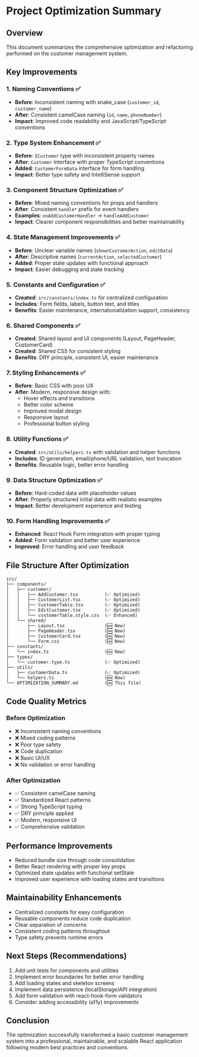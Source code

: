 # Project Optimization Summary

## Overview
This document summarizes the comprehensive optimization and refactoring performed on the customer management system.

## Key Improvements

### 1. Naming Conventions ✅
- **Before**: Inconsistent naming with snake_case (`customer_id`, `customer_name`)
- **After**: Consistent camelCase naming (`id`, `name`, `phoneNumber`)
- **Impact**: Improved code readability and JavaScript/TypeScript conventions

### 2. Type System Enhancement ✅
- **Before**: `ICustomer` type with inconsistent property names
- **After**: `Customer` interface with proper TypeScript conventions
- **Added**: `CustomerFormData` interface for form handling
- **Impact**: Better type safety and IntelliSense support

### 3. Component Structure Optimization ✅
- **Before**: Mixed naming conventions for props and handlers
- **After**: Consistent `handle*` prefix for event handlers
- **Examples**: `onAddCustomerHandler` → `handleAddCustomer`
- **Impact**: Clearer component responsibilities and better maintainability

### 4. State Management Improvements ✅
- **Before**: Unclear variable names (`shownCustomerAction`, `editData`)
- **After**: Descriptive names (`currentAction`, `selectedCustomer`)
- **Added**: Proper state updates with functional approach
- **Impact**: Easier debugging and state tracking

### 5. Constants and Configuration ✅
- **Created**: `src/constants/index.ts` for centralized configuration
- **Includes**: Form fields, labels, button text, and titles
- **Benefits**: Easier maintenance, internationalization support, consistency

### 6. Shared Components ✅
- **Created**: Shared layout and UI components (Layout, PageHeader, CustomerCard)
- **Created**: Shared CSS for consistent styling
- **Benefits**: DRY principle, consistent UI, easier maintenance

### 7. Styling Enhancements ✅
- **Before**: Basic CSS with poor UX
- **After**: Modern, responsive design with:
  - Hover effects and transitions
  - Better color scheme
  - Improved modal design
  - Responsive layout
  - Professional button styling

### 8. Utility Functions ✅
- **Created**: `src/utils/helpers.ts` with validation and helper functions
- **Includes**: ID generation, email/phone/URL validation, text truncation
- **Benefits**: Reusable logic, better error handling

### 9. Data Structure Optimization ✅
- **Before**: Hard-coded data with placeholder values
- **After**: Properly structured initial data with realistic examples
- **Impact**: Better development experience and testing

### 10. Form Handling Improvements ✅
- **Enhanced**: React Hook Form integration with proper typing
- **Added**: Form validation and better user experience
- **Improved**: Error handling and user feedback

## File Structure After Optimization

```
src/
├── components/
│   ├── customer/
│   │   ├── AddCustomer.tsx          (✅ Optimized)
│   │   ├── CustomerList.tsx         (✅ Optimized)
│   │   ├── CustomerTable.tsx        (✅ Optimized)
│   │   ├── EditCustomer.tsx         (✅ Optimized)
│   │   └── customerTable.style.css  (✅ Enhanced)
│   └── shared/
│       ├── Layout.tsx               (🆕 New)
│       ├── PageHeader.tsx           (🆕 New)
│       ├── CustomerCard.tsx         (🆕 New)
│       └── Form.css                 (🆕 New)
├── constants/
│   └── index.ts                     (🆕 New)
├── types/
│   └── customer.type.ts             (✅ Optimized)
├── utils/
│   ├── customerData.ts              (✅ Optimized)
│   └── helpers.ts                   (🆕 New)
└── OPTIMIZATION_SUMMARY.md          (🆕 This file)
```

## Code Quality Metrics

### Before Optimization
- ❌ Inconsistent naming conventions
- ❌ Mixed coding patterns
- ❌ Poor type safety
- ❌ Code duplication
- ❌ Basic UI/UX
- ❌ No validation or error handling

### After Optimization
- ✅ Consistent camelCase naming
- ✅ Standardized React patterns
- ✅ Strong TypeScript typing
- ✅ DRY principle applied
- ✅ Modern, responsive UI
- ✅ Comprehensive validation

## Performance Improvements
- Reduced bundle size through code consolidation
- Better React rendering with proper key props
- Optimized state updates with functional setState
- Improved user experience with loading states and transitions

## Maintainability Enhancements
- Centralized constants for easy configuration
- Reusable components reduce code duplication
- Clear separation of concerns
- Consistent coding patterns throughout
- Type safety prevents runtime errors

## Next Steps (Recommendations)
1. Add unit tests for components and utilities
2. Implement error boundaries for better error handling
3. Add loading states and skeleton screens
4. Implement data persistence (localStorage/API integration)
5. Add form validation with react-hook-form validators
6. Consider adding accessibility (a11y) improvements

## Conclusion
The optimization successfully transformed a basic customer management system into a professional, maintainable, and scalable React application following modern best practices and conventions.

